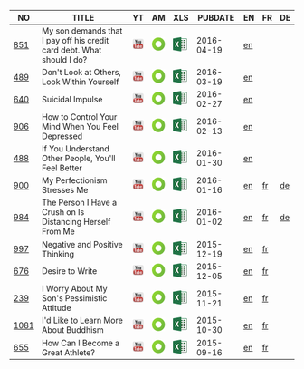 | NO | TITLE         | YT | AM | XLS | PUBDATE | EN | FR | DE |
|----| ------------- |----|----|-----|---------|----|----|----|
| [851](sub/851) | My son demands that I pay off his credit card debt. What should I do?  | [<img src=img/youtube.png width=25>](https://youtu.be/1tMErMTUwks) | [<img src=img/amara.png width=25>](http://amara.org/en/videos/uQOxVi7aLYXT) | [![](img/excel.png)](https://github.com/jungtosociety/dharma-qna/raw/master/sub/851/851-card-debt.xlsx) | 2016-04-19 | [en](https://github.com/jungtosociety/dharma-qna/raw/master/sub/851/en-851-card-debt.sbv) |  |  |
| [489](sub/489) | Don't Look at Others, Look Within Yourself | [<img src=img/youtube.png width=25>](https://youtu.be/IOk5cZ9psBs) | [<img src=img/amara.png width=25>](http://amara.org/en/videos/FvWS4splyJkN) | [![](img/excel.png)](https://github.com/jungtosociety/dharma-qna/raw/master/sub/489/en-489-look-within-yourself.xlsx) | 2016-03-19 | [en](https://github.com/jungtosociety/dharma-qna/raw/master/sub/489/en-489-look-within-yourself.sbv) |  |  |
| [640](sub/640) | Suicidal Impulse | [<img src=img/youtube.png width=25>](https://youtu.be/z6lxOZF2Wgk) | [<img src=img/amara.png width=25>](http://amara.org/en/videos/w8ymWLXzTcyF) | [![](img/excel.png)](https://github.com/jungtosociety/dharma-qna/raw/master/sub/640/en-640-suicidal-impulse.xlsx) | 2016-02-27 | [en](https://github.com/jungtosociety/dharma-qna/raw/master/sub/640/en-640-suicidal-impulse.sbv) |  |  |
| [906](sub/906) | How to Control Your Mind When You Feel Depressed | [<img src=img/youtube.png width=25>](https://youtu.be/PQomKbgB45w) | [<img src=img/amara.png width=25>](http://amara.org/en/videos/hjbgLzfe8XBV) | [![](img/excel.png)](https://github.com/jungtosociety/dharma-qna/raw/master/sub/906/en-906-depression.xlsx) | 2016-02-13 | [en](https://github.com/jungtosociety/dharma-qna/raw/master/sub/906/en-906-depression.sbv) |  |  |
| [488](sub/488) | If You Understand Other People, You'll Feel Better | [<img src=img/youtube.png width=25>](https://youtu.be/AUg_2sNt5qc) | [<img src=img/amara.png width=25>](http://amara.org/en/videos/3t6ocMUzw4YG) | [![](img/excel.png)](https://github.com/jungtosociety/dharma-qna/raw/master/sub/488/en-488-understand.xlsx) | 2016-01-30 | [en](https://github.com/jungtosociety/dharma-qna/raw/master/sub/488/en-488-understand.sbv) |  |  |
| [900](sub/900) | My Perfectionism Stresses Me | [<img src=img/youtube.png width=25>](https://youtu.be/utumcS1iGvM) | [<img src=img/amara.png width=25>](http://amara.org/en/videos/EkaeX3zDKXeC) | [![](img/excel.png)](https://github.com/jungtosociety/dharma-qna/raw/master/sub/900/en-900-perfectionism.xlsx) | 2016-01-16 | [en](https://github.com/jungtosociety/dharma-qna/raw/master/sub/900/en-900-perfectionism.sbv) | [fr](https://github.com/jungtosociety/dharma-qna/raw/master/sub/900/fr-900-perfectionism.sbv) | [de](https://github.com/jungtosociety/dharma-qna/raw/master/sub/900/de-900-perfectionism.sbv) |
| [984](sub/984) | The Person I Have a Crush on Is Distancing Herself From Me | [<img src=img/youtube.png width=25>](https://youtu.be/dSGAi_avjss) | [<img src=img/amara.png width=25>](http://amara.org/en/videos/mGPueCA5DmIz) | [![](img/excel.png)](https://github.com/jungtosociety/dharma-qna/raw/master/sub/984/en-984-crush.xlsx) | 2016-01-02 | [en](https://github.com/jungtosociety/dharma-qna/raw/master/sub/984/en-984-crush.sbv) | [fr](https://github.com/jungtosociety/dharma-qna/raw/master/sub/984/fr-984-crush.sbv) | [de](https://github.com/jungtosociety/dharma-qna/raw/master/sub/984/de-984-crush.sbv) |
| [997](sub/997) | Negative and Positive Thinking | [<img src=img/youtube.png width=25>](https://youtu.be/ScaKEct3C5c) | [<img src=img/amara.png width=25>](http://amara.org/en/videos/F8lxMlmZ92d4) | [![](img/excel.png)](https://github.com/jungtosociety/dharma-qna/raw/master/sub/997/en-997-negative-thinking.xlsx) | 2015-12-19 | [en](https://github.com/jungtosociety/dharma-qna/raw/master/sub/997/en-997-negative-thinking.sbv) | [fr](https://github.com/jungtosociety/dharma-qna/raw/master/sub/997/fr-997-negative-thinking.sbv) |  |
| [676](sub/676) | Desire to Write | [<img src=img/youtube.png width=25>](https://youtu.be/y188f7eU1TU) | [<img src=img/amara.png width=25>](http://amara.org/en/videos/EroiuPGgpght) | [![](img/excel.png)](https://github.com/jungtosociety/dharma-qna/raw/master/sub/676/en-676-fairy-tale-author.xlsx) | 2015-12-05 | [en](https://github.com/jungtosociety/dharma-qna/raw/master/sub/676/en-676-fairy-tale-author.sbv) | [fr](https://github.com/jungtosociety/dharma-qna/raw/master/sub/676/fr-676-fairy-tale-author.sbv) |  |
| [239](sub/239) | I Worry About My Son's Pessimistic Attitude | [<img src=img/youtube.png width=25>](https://youtu.be/PdiVY7Y9KNk) | [<img src=img/amara.png width=25>](http://amara.org/en/videos/WrL0SB21tD0j) | [![](img/excel.png)](https://github.com/jungtosociety/dharma-qna/raw/master/sub/239/en-239-pessimistic-son.xlsx) | 2015-11-21 | [en](https://github.com/jungtosociety/dharma-qna/raw/master/sub/239/en-239-pessimistic-son.sbv) | [fr](https://github.com/jungtosociety/dharma-qna/raw/master/sub/239/fr-239-pessimistic-son.sbv) |  |
| [1081](sub/1081) | I'd Like to Learn More About Buddhism | [<img src=img/youtube.png width=25>](https://youtu.be/yp_X0KQPqyg) | [<img src=img/amara.png width=25>](http://amara.org/en/videos/uiPC1tlJOjk6) | [![](img/excel.png)](https://github.com/jungtosociety/dharma-qna/raw/master/sub/1081/en-1081-buddhism.xlsx) | 2015-10-30 | [en](https://github.com/jungtosociety/dharma-qna/raw/master/sub/1081/en-1081-buddhism.sbv) | [fr](https://github.com/jungtosociety/dharma-qna/raw/master/sub/1081/fr-1081-buddhism.sbv) |  |
| [655](sub/655) | How Can I Become a Great Athlete? | [<img src=img/youtube.png width=25>](https://youtu.be/NzMGrgklWyA) | [<img src=img/amara.png width=25>](http://amara.org/en/videos/BwcgJu4Zj4rz) | [![](img/excel.png)](https://github.com/jungtosociety/dharma-qna/raw/master/sub/655/en-655-good-athelete.xlsx) | 2015-09-16 | [en](https://github.com/jungtosociety/dharma-qna/raw/master/sub/655/en-655-good-athelete.sbv) | [fr](https://github.com/jungtosociety/dharma-qna/raw/master/sub/655/fr-655-good-athelete.sbv) |  |
